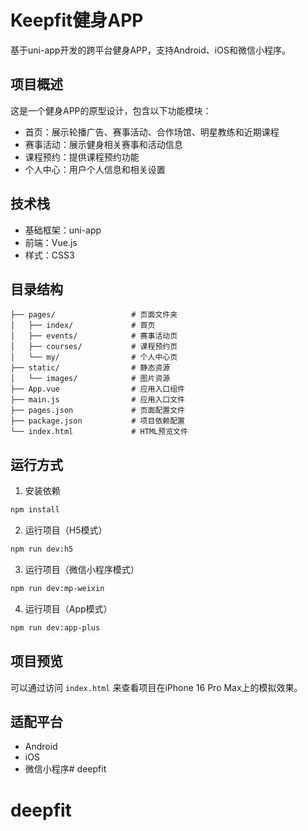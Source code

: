 # Keepfit健身APP

基于uni-app开发的跨平台健身APP，支持Android、iOS和微信小程序。

## 项目概述

这是一个健身APP的原型设计，包含以下功能模块：

- 首页：展示轮播广告、赛事活动、合作场馆、明星教练和近期课程
- 赛事活动：展示健身相关赛事和活动信息
- 课程预约：提供课程预约功能
- 个人中心：用户个人信息和相关设置

## 技术栈

- 基础框架：uni-app
- 前端：Vue.js
- 样式：CSS3

## 目录结构

```
├── pages/                 # 页面文件夹
│   ├── index/             # 首页
│   ├── events/            # 赛事活动页
│   ├── courses/           # 课程预约页
│   └── my/                # 个人中心页
├── static/                # 静态资源
│   └── images/            # 图片资源
├── App.vue                # 应用入口组件
├── main.js                # 应用入口文件
├── pages.json             # 页面配置文件
├── package.json           # 项目依赖配置
└── index.html             # HTML预览文件
```

## 运行方式

1. 安装依赖

```bash
npm install
```

2. 运行项目（H5模式）

```bash
npm run dev:h5
```

3. 运行项目（微信小程序模式）

```bash
npm run dev:mp-weixin
```

4. 运行项目（App模式）

```bash
npm run dev:app-plus
```

## 项目预览

可以通过访问 `index.html` 来查看项目在iPhone 16 Pro Max上的模拟效果。

## 适配平台

- Android
- iOS
- 微信小程序# deepfit
# deepfit
